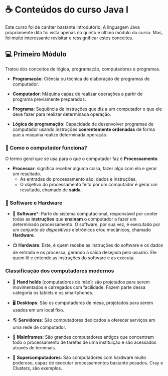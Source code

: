 # :coffee: Conteúdos do curso Java I

Este curso foi de caráter bastante introdutório. A linguagem Java propriamente dita foi vista apenas no quinto e último módulo do curso.
Mas, foi muito interessante revisitar e ressignificar estes conceitos.

## :computer: Primeiro Módulo 

Tratou dos conceitos de lógica, programação, computadores e programas.

- **Programação**: Ciência ou técnica de elaboração de programas de computador.

- **Computador**: Máquina capaz de realizar operações a partir de programa previamente preparados.

- **Programa**: Sequência de instruções que diz a um computador o que ele deve fazer para realizar determinada operação.

- **Lógica de programação**: Capacidade de desenvolver programas de computador usando instruções **coerentemente ordenadas** de forma que a máquina realize determinada operação.

### :pushpin: Como o computador funciona? 

O termo geral que se usa para o que o computador faz é **Processamento**.
- **Processar**: significa receber alguma coisa, fazer algo com ela e gerar um resultado.
    -  As entradas do processamento são: dados e instruções.
    - O objetivo do processamento feito por um computador é gerar um resultado, chamado de **saída**.

### :paperclip: Software e Hardware

- :bookmark_tabs: **Software***: Parte do sistema computacional, responsável por conter todas as **instruções** que **ensinam** o computador a fazer um determinado processamento.
O software, por sua vez, é executado por um *conjunto de dispositivos* eletrônicos e/ou mecânicos, chamado **Hardware**.

- :tv: **Hardware**: Este, é quem recebe as instruções do software e os dados de entrada e os processa, gerando a saída desejada pelo usuário. Ele quem lê e entende 
as instruções do software e as executa.

### Classificação dos computadores modernos

- :iphone: **Hand helds** (computadores de mão): são projetados para serem movimentados e carregados com facilidade. 
Fazem parte dessa categoria os tablets e os smartphones.
- 🖥️ **Desktops**: São os computadores de mesa, projetados para serem usados em um local fixo.

- :earth_americas: **Servidores**: São computadores dedicados a oferecer serviços em uma rede de computador.

- :department_store: **Mainframes**: São grandes computadores antigos que concentram todo o processamento de tarefas de uma instituição e são acessados através de terminais.

- 🏧 **Supercomputadores**: São computadores com hardware muito poderoso, capaz de executar processamentos bastante pesados. Cray e Clusters, são exemplos.

